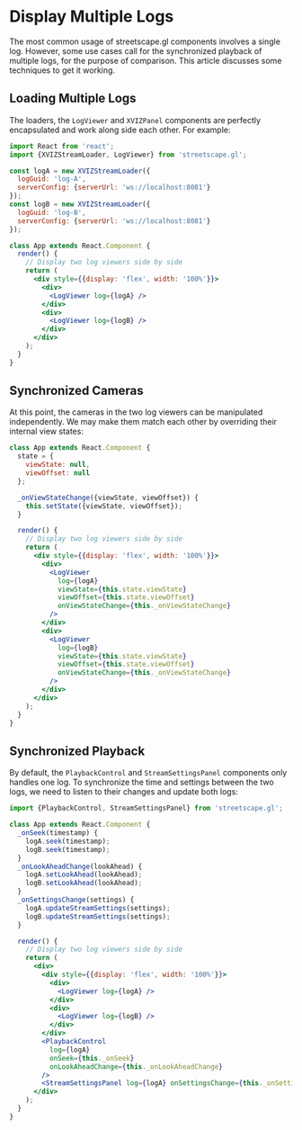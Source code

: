 # Display Multiple Logs

The most common usage of streetscape.gl components involves a single log. However, some use cases
call for the synchronized playback of multiple logs, for the purpose of comparison. This article
discusses some techniques to get it working.

## Loading Multiple Logs

The loaders, the `LogViewer` and `XVIZPanel` components are perfectly encapsulated and work along
side each other. For example:

```jsx
import React from 'react';
import {XVIZStreamLoader, LogViewer} from 'streetscape.gl';

const logA = new XVIZStreamLoader({
  logGuid: 'log-A',
  serverConfig: {serverUrl: 'ws://localhost:8081'}
});
const logB = new XVIZStreamLoader({
  logGuid: 'log-B',
  serverConfig: {serverUrl: 'ws://localhost:8081'}
});

class App extends React.Component {
  render() {
    // Display two log viewers side by side
    return (
      <div style={{display: 'flex', width: '100%'}}>
        <div>
          <LogViewer log={logA} />
        </div>
        <div>
          <LogViewer log={logB} />
        </div>
      </div>
    );
  }
}
```

## Synchronized Cameras

At this point, the cameras in the two log viewers can be manipulated independently. We may make them
match each other by overriding their internal view states:

```jsx
class App extends React.Component {
  state = {
    viewState: null,
    viewOffset: null
  };

  _onViewStateChange({viewState, viewOffset}) {
    this.setState({viewState, viewOffset});
  }

  render() {
    // Display two log viewers side by side
    return (
      <div style={{display: 'flex', width: '100%'}}>
        <div>
          <LogViewer
            log={logA}
            viewState={this.state.viewState}
            viewOffset={this.state.viewOffset}
            onViewStateChange={this._onViewStateChange}
          />
        </div>
        <div>
          <LogViewer
            log={logB}
            viewState={this.state.viewState}
            viewOffset={this.state.viewOffset}
            onViewStateChange={this._onViewStateChange}
          />
        </div>
      </div>
    );
  }
}
```

## Synchronized Playback

By default, the `PlaybackControl` and `StreamSettingsPanel` components only handles one log. To
synchronize the time and settings between the two logs, we need to listen to their changes and
update both logs:

```jsx
import {PlaybackControl, StreamSettingsPanel} from 'streetscape.gl';

class App extends React.Component {
  _onSeek(timestamp) {
    logA.seek(timestamp);
    logB.seek(timestamp);
  }
  _onLookAheadChange(lookAhead) {
    logA.setLookAhead(lookAhead);
    logB.setLookAhead(lookAhead);
  }
  _onSettingsChange(settings) {
    logA.updateStreamSettings(settings);
    logB.updateStreamSettings(settings);
  }

  render() {
    // Display two log viewers side by side
    return (
      <div>
        <div style={{display: 'flex', width: '100%'}}>
          <div>
            <LogViewer log={logA} />
          </div>
          <div>
            <LogViewer log={logB} />
          </div>
        </div>
        <PlaybackControl
          log={logA}
          onSeek={this._onSeek}
          onLookAheadChange={this._onLookAheadChange}
        />
        <StreamSettingsPanel log={logA} onSettingsChange={this._onSettingsChange} />
      </div>
    );
  }
}
```
